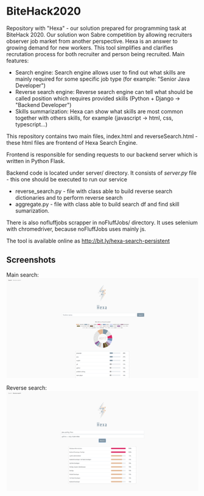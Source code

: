 # BiteHack2020
Repository with "Hexa" - our solution prepared for programming task at BiteHack 2020.
Our solution won Sabre competition by allowing recruiters observer job market from another perspective. Hexa is an answer to growing
demand for new workers. This tool simplifies and clarifies recrutation process for both recruiter and person being recruited.
Main features:
 - Search engine:
    Search engine allows user to find out what skills are mainly required for some specific job type (for example: "Senior Java Developer")
 - Reverse search engine:
    Reverse search engine can tell what should be called position which requires provided skills (Python + Django -> "Backend Developer")
 - Skills summarization:
    Hexa can show what skills are most common together with others skills, for example (javascript -> html, css, typescript...)

This repository contains two main files, index.html and reverseSearch.html - these html files are frontend of Hexa Search Engine.

Frontend is responsible for sending requests to our backend server which is written in Python Flask. 

Backend code is located under server/ directory. It consists of *server.py* file - this one should be executed to run our service
 - reverse_search.py - file with class able to build reverse search dictionaries and to perform reverse search
 - aggregate.py - file with class able to build search df and find skill sumarization.
 
There is also nofluffjobs scrapper in noFluffJobs/ directory. It uses selenium with chromedriver, because noFluffJobs uses mainly js.

The tool is available online as http://bit.ly/hexa-search-persistent

## Screenshots
Main search:
![alt text](img/firefox_mFZp4wN43j.png)

Reverse search:
![alt text](img/firefox_a5xyh5JtJa.png)


